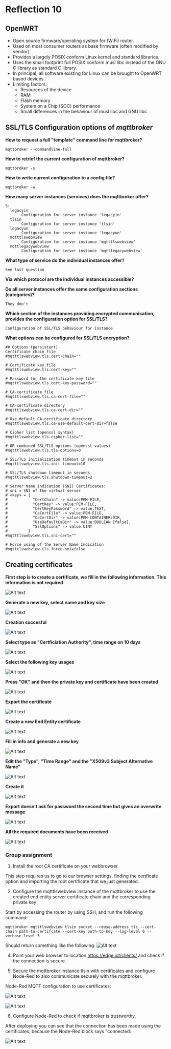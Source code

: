 # Reflection 10

## OpenWRT
-   Open source firmware/operating system for (WiFi) router.
-   Used on most consumer routers as base firmware (often modified by vendor).
-   Provides a largely POSIX conform Linux kernel and standard libraries.
-   Uses the small footprint full POSIX conform musl libc instead of the GNU C
library as standard C library.
- In principal, all software existing for Linux can be brought to OpenWRT based devices.
-   Limiting factors: 
    -   Resources of the device
    -   RAM
    -   Flash memory
    -   System on a Chip (SOC) performance
    -   Small differences in the behaviour of musl libc and GNU libc

## SSL/TLS Configuration options of *mqttbroker*

**How to request a full "template" command line for mqttbroker?**

    mqttbroker --commandline-full

**How to retrief the current configuration of mqttbroker?**

    mqttbroker -s

**How to write current configuration to a config file?**

    mqttbroker -w

**How many server instances (services) does the mqttbroker offer?**

    5:
      legacyin
           Configuration for server instance 'legacyin'
      tlsin
           Configuration for server instance 'tlsin'
      legacyun
           Configuration for server instance 'legacyun'
      mqtttlswebview
           Configuration for server instance 'mqtttlswebview'
      mqttlegacywebview
           Configuration for server instance 'mqttlegacywebview'


**What type of service do the individual instances offer?**

    See last question

**Via which protocol are the individual instances accessible?**


**Do all server instances offer the same configuration sections (categories)?**

    They don't

**Which section of the instances providing encrypted communication, provides the configuration option for SSL/TLS?**

    Configuration of SSL/TLS behaviour for instance

**What options can be configured for SSL/TLS encryption?**

    ## Options (persistent)
    Certificate chain file
    #mqtttlswebview.tls.cert-chain=""

    # Certificate key file
    #mqtttlswebview.tls.cert-key=""

    # Password for the certificate key file
    #mqtttlswebview.tls.cert-key-password=""

    # CA-certificate file
    #mqtttlswebview.tls.ca-cert-file=""
    
    # CA-certificate directory
    #mqtttlswebview.tls.ca-cert-dir=""
    
    # Use default CA-certificate directory
    #mqtttlswebview.tls.ca-use-default-cert-dir=false
    
    # Cipher list (openssl syntax)
    #mqtttlswebview.tls.cipher-list=""
    
    # OR combined SSL/TLS options (openssl values)
    #mqtttlswebview.tls.tls-options=0
    
    # SSL/TLS initialization timeout in seconds
    #mqtttlswebview.tls.init-timeout=10
    
    # SSL/TLS shutdown timeout in seconds
    #mqtttlswebview.tls.shutdown-timeout=2
    
    # Server Name Indication (SNI) Certificates:
    # sni = SNI of the virtual server
    # <key> = {
    #           "CertChain" -> value:PEM-FILE,
    #           "CertKey" -> value:PEM-FILE,
    #           "CertKeyPassword" -> value:TEXT,
    #           "CaCertFile" -> value:PEM-FILE,
    #           "CaCertDir" -> value:PEM-CONTAINER:DIR,
    #           "UseDefaultCaDir" -> value:BOOLEAN [false],
    #           "SslOptions" -> value:UINT
    #         }
    #mqtttlswebview.tls.sni-cert=""
    
    # Force using of the Server Name Indication
    #mqtttlswebview.tls.force-sni=false

## Creating certificates

**First step is to create a certificate, we fill in the following information. This information is not required**

![Alt text](image.png)

**Generate a new key, select name and key size**

![Alt text](image-1.png)

**Creation succesful**

![Alt text](image-2.png)

**Select type as "Certficiation Authority", time range on 10 days**

![Alt text](image-3.png)

**Select the following key usages**

![Alt text](image-4.png)

**Press "OK" and then the private key and certificate have been created**

![Alt text](image-5.png)

**Export the certificate**

![Alt text](image-6.png)

**Create a new End Entity certificate**

![Alt text](image-7.png)

**Fill in info and generate a new key**

![Alt text](image-8.png)

**Edit the "Type", "Time Range" and the "X509v3 Subject Alternative Name"**

![Alt text](image-9.png)

**Create it**

![Alt text](image-10.png)

**Export doesn't ask for password the second time but gives an overwrite message**

![Alt text](image-14.png)

**All the required documents have been received**

![Alt text](image-13.png)

### Group assignment

1. Install the root CA certificate on your webbrowser.

This step requires us to go to our browser settings, finding the certficate option and importing the root certificate that we just generated.

2. Configure the mqtttlswebview instance of the mqttbroker to use the created end entity server certificate chain and the corresponding private key

Start by accessing the router by using SSH, and run the following command:

    mqttbroker mqtttlswebview tlsin socket --reuse-address tls --cert-chain path-to-certifcate --cert-key path-to-key --log-level 6 --verbose-level 3

Should return something like the following:
![Alt text](image-15.png)

4. Point your web browser to location https://edge.iot/clients/ and check if the connection is secure.


5. Secure the mqttbroker instance tlsin with certificates and configure Node-Red to also communicate securely with the mqttbroker.

Node-Red MQTT configuration to use certificates:

![Alt text](image-16.png)

![Alt text](image-17.png)

6. Configure Node-Red to check if mqttbroker is trustworthy.

After deploying you can see that the connection has been made using the certificates, because the Node-Red block says "connected:

![Alt text](image-18.png)

